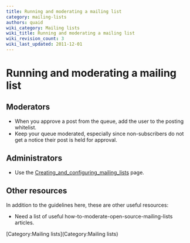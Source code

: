 ```yaml
---
title: Running and moderating a mailing list
category: mailing-lists
authors: quaid
wiki_category: Mailing lists
wiki_title: Running and moderating a mailing list
wiki_revision_count: 3
wiki_last_updated: 2011-12-01
---
```


# Running and moderating a mailing list

## Moderators

*   When you approve a post from the queue, add the user to the posting whitelist.
*   Keep your queue moderated, especially since non-subscribers do not get a notice their post is held for approval.

## Administrators

*   Use the [Creating_and_configuring_mailing_lists](Creating_and_configuring_mailing_lists) page.

## Other resources

In addition to the guidelines here, these are other useful resources:

*   Need a list of useful how-to-moderate-open-source-mailing-lists articles.

[Category:Mailing lists](Category:Mailing lists)
